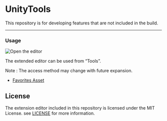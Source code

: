 # UnityTools
This repository is for developing features that are not included in the build.

----

### Usage
![Open the editor](https://user-images.githubusercontent.com/20793765/123286869-3f85e300-d549-11eb-98e9-33523237ddd6.png)

The extended editor can be used from “Tools”.

Note : The access method may change with future expansion.

- [Favorites Asset](https://github.com/MasyoLab/UnityTools/tree/master/Assets/MasyoLab%40github/Editor/FavoritesAsset#readme)

License
-------

The extension editor included in this repository is licensed under the MIT License. see [LICENSE](https://github.com/MasyoLab/UnityTools/blob/master/LICENSE) for more information.
